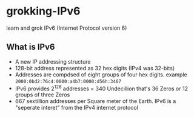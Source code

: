 # grokking-IPv6
learn and grok IPv6 (Internet Protocol version 6)


<h2>What is IPv6</h2>

* A new IP addressing structure
* 128-bit address represented as 32 hex digits (IPv4 was 32-bits)
* Addresses are compdsed of eight groups of four hex digits.
example `2000:0bd2:76c4:0000:a4b7:0000:d56h:3467`
* IPv6 provides 2<sup>128</sup> addresses = 340 Undecillion that's 36 Zeros or 12 groups of three Zeros
* 667 sextillion addresses per Square meter of the Earth.
IPv6 is a "seperate interet" from the IPv4 internet protocol

